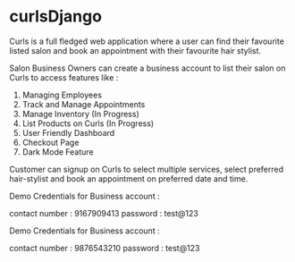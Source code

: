 # curlsDjango

Curls is a full fledged web application where a user can find their favourite listed salon and book an appointment with their favourite hair stylist.

Salon Business Owners can create a business account to list their salon on Curls to access features like :
1) Managing Employees
2) Track and Manage Appointments
3) Manage Inventory (In Progress)
4) List Products on Curls (In Progress)
5) User Friendly Dashboard
6) Checkout Page
7) Dark Mode Feature

Customer can signup on Curls to select multiple services, select preferred hair-stylist and book an appointment on preferred date and time.

Demo Credentials for Business account :

contact number : 9167909413
password : test@123

Demo Credentials for Business account :

contact number : 9876543210
password : test@123
